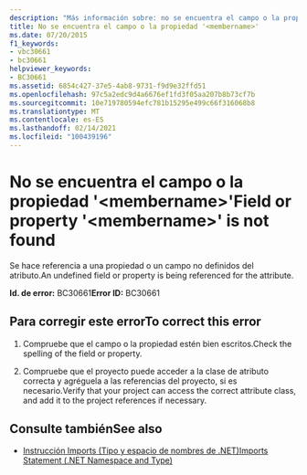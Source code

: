```yaml
---
description: "Más información sobre: no se encuentra el campo o la propiedad ' <membername> '"
title: No se encuentra el campo o la propiedad '<membername>'
ms.date: 07/20/2015
f1_keywords:
- vbc30661
- bc30661
helpviewer_keywords:
- BC30661
ms.assetid: 6854c427-37e5-4ab8-9731-f9d9e32ffd51
ms.openlocfilehash: 97c5a2edc9d4a6676ef1fd3f05aa207b8b73cf7b
ms.sourcegitcommit: 10e719780594efc781b15295e499c66f316068b8
ms.translationtype: MT
ms.contentlocale: es-ES
ms.lasthandoff: 02/14/2021
ms.locfileid: "100439196"
---
```

# <a name="field-or-property-membername-is-not-found"></a><span data-ttu-id="3493b-103">No se encuentra el campo o la propiedad '\<membername>'</span><span class="sxs-lookup"><span data-stu-id="3493b-103">Field or property '\<membername>' is not found</span></span>

<span data-ttu-id="3493b-104">Se hace referencia a una propiedad o un campo no definidos del atributo.</span><span class="sxs-lookup"><span data-stu-id="3493b-104">An undefined field or property is being referenced for the attribute.</span></span>  
  
 <span data-ttu-id="3493b-105">**Id. de error:** BC30661</span><span class="sxs-lookup"><span data-stu-id="3493b-105">**Error ID:** BC30661</span></span>  
  
## <a name="to-correct-this-error"></a><span data-ttu-id="3493b-106">Para corregir este error</span><span class="sxs-lookup"><span data-stu-id="3493b-106">To correct this error</span></span>  
  
1. <span data-ttu-id="3493b-107">Compruebe que el campo o la propiedad estén bien escritos.</span><span class="sxs-lookup"><span data-stu-id="3493b-107">Check the spelling of the field or property.</span></span>  
  
2. <span data-ttu-id="3493b-108">Compruebe que el proyecto puede acceder a la clase de atributo correcta y agréguela a las referencias del proyecto, si es necesario.</span><span class="sxs-lookup"><span data-stu-id="3493b-108">Verify that your project can access the correct attribute class, and add it to the project references if necessary.</span></span>  
  
## <a name="see-also"></a><span data-ttu-id="3493b-109">Consulte también</span><span class="sxs-lookup"><span data-stu-id="3493b-109">See also</span></span>

- [<span data-ttu-id="3493b-110">Instrucción Imports (Tipo y espacio de nombres de .NET)</span><span class="sxs-lookup"><span data-stu-id="3493b-110">Imports Statement (.NET Namespace and Type)</span></span>](../language-reference/statements/imports-statement-net-namespace-and-type.md)
